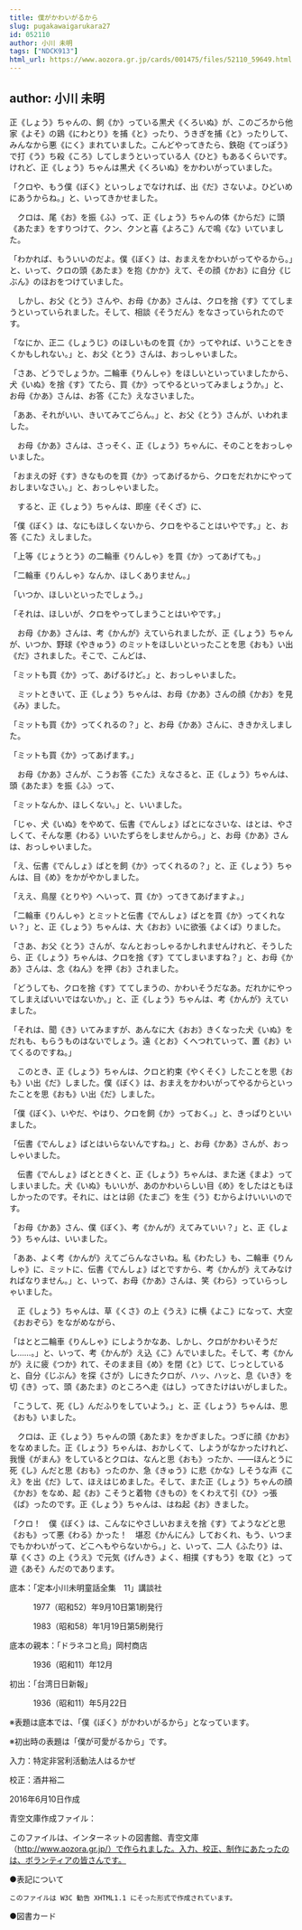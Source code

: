```yaml
---
title: 僕がかわいがるから
slug: pugakawaigarukara27
id: 052110
author: 小川 未明
tags: ["NDCK913"]
html_url: https://www.aozora.gr.jp/cards/001475/files/52110_59649.html
---
```


## author: 小川 未明

正《しょう》ちゃんの、飼《か》っている黒犬《くろいぬ》が、このごろから他家《よそ》の鶏《にわとり》を捕《と》ったり、うきぎを捕《と》ったりして、みんなから悪《にく》まれていました。こんどやってきたら、鉄砲《てっぽう》で打《う》ち殺《ころ》してしまうといっている人《ひと》もあるくらいです。けれど、正《しょう》ちゃんは黒犬《くろいぬ》をかわいがっていました。

「クロや、もう僕《ぼく》といっしょでなければ、出《だ》さないよ。ひどいめにあうからね。」と、いってきかせました。

　クロは、尾《お》を振《ふ》って、正《しょう》ちゃんの体《からだ》に頭《あたま》をすりつけて、クン、クンと喜《よろこ》んで鳴《な》いていました。

「わかれば、もういいのだよ。僕《ぼく》は、おまえをかわいがってやるから。」と、いって、クロの頭《あたま》を抱《かか》えて、その顔《かお》に自分《じぶん》のほおをつけていました。

　しかし、お父《とう》さんや、お母《かあ》さんは、クロを捨《す》ててしまうといっていられました。そして、相談《そうだん》をなさっていられたのです。

「なにか、正二《しょうじ》のほしいものを買《か》ってやれば、いうことをきくかもしれない。」と、お父《とう》さんは、おっしゃいました。

「さあ、どうでしょうか。二輪車《りんしゃ》をほしいといっていましたから、犬《いぬ》を捨《す》てたら、買《か》ってやるといってみましょうか。」と、お母《かあ》さんは、お答《こた》えなさいました。

「ああ、それがいい、きいてみてごらん。」と、お父《とう》さんが、いわれました。

　お母《かあ》さんは、さっそく、正《しょう》ちゃんに、そのことをおっしゃいました。

「おまえの好《す》きなものを買《か》ってあげるから、クロをだれかにやっておしまいなさい。」と、おっしゃいました。

　すると、正《しょう》ちゃんは、即座《そくざ》に、

「僕《ぼく》は、なにもほしくないから、クロをやることはいやです。」と、お答《こた》えしました。

「上等《じょうとう》の二輪車《りんしゃ》を買《か》ってあげても。」

「二輪車《りんしゃ》なんか、ほしくありません。」

「いつか、ほしいといったでしょう。」

「それは、ほしいが、クロをやってしまうことはいやです。」

　お母《かあ》さんは、考《かんが》えていられましたが、正《しょう》ちゃんが、いつか、野球《やきゅう》のミットをほしいといったことを思《おも》い出《だ》されました。そこで、こんどは、

「ミットも買《か》って、あげるけど。」と、おっしゃいました。

　ミットときいて、正《しょう》ちゃんは、お母《かあ》さんの顔《かお》を見《み》ました。

「ミットも買《か》ってくれるの？」と、お母《かあ》さんに、ききかえしました。

「ミットも買《か》ってあげます。」

　お母《かあ》さんが、こうお答《こた》えなさると、正《しょう》ちゃんは、頭《あたま》を振《ふ》って、

「ミットなんか、ほしくない。」と、いいました。

「じゃ、犬《いぬ》をやめて、伝書《でんしょ》ばとになさいな、はとは、やさしくて、そんな悪《わる》いいたずらをしませんから。」と、お母《かあ》さんは、おっしゃいました。

「え、伝書《でんしょ》ばとを飼《か》ってくれるの？」と、正《しょう》ちゃんは、目《め》をかがやかしました。

「ええ、鳥屋《とりや》へいって、買《か》ってきてあげますよ。」

「二輪車《りんしゃ》とミットと伝書《でんしょ》ばとを買《か》ってくれない？」と、正《しょう》ちゃんは、大《おお》いに欲張《よくば》りました。

「さあ、お父《とう》さんが、なんとおっしゃるかしれませんけれど、そうしたら、正《しょう》ちゃんは、クロを捨《す》ててしまいますね？」と、お母《かあ》さんは、念《ねん》を押《お》されました。

「どうしても、クロを捨《す》ててしまうの、かわいそうだなあ。だれかにやってしまえばいいではないか。」と、正《しょう》ちゃんは、考《かんが》えていました。

「それは、聞《き》いてみますが、あんなに大《おお》きくなった犬《いぬ》をだれも、もらうものはないでしょう。遠《とお》くへつれていって、置《お》いてくるのですね。」

　このとき、正《しょう》ちゃんは、クロと約束《やくそく》したことを思《おも》い出《だ》しました。僕《ぼく》は、おまえをかわいがってやるからといったことを思《おも》い出《だ》しました。

「僕《ぼく》、いやだ、やはり、クロを飼《か》っておく。」と、きっぱりといいました。

「伝書《でんしょ》ばとはいらないんですね。」と、お母《かあ》さんが、おっしゃいました。

　伝書《でんしょ》ばとときくと、正《しょう》ちゃんは、また迷《まよ》ってしまいました。犬《いぬ》もいいが、あのかわいらしい目《め》をしたはともほしかったのです。それに、はとは卵《たまご》を生《う》むからよけいいいのです。

「お母《かあ》さん、僕《ぼく》、考《かんが》えてみていい？」と、正《しょう》ちゃんは、いいました。

「ああ、よく考《かんが》えてごらんなさいね。私《わたし》も、二輪車《りんしゃ》に、ミットに、伝書《でんしょ》ばとですから、考《かんが》えてみなければなりません。」と、いって、お母《かあ》さんは、笑《わら》っていらっしゃいました。

　正《しょう》ちゃんは、草《くさ》の上《うえ》に横《よこ》になって、大空《おおぞら》をながめながら、

「はとと二輪車《りんしゃ》にしようかなあ、しかし、クロがかわいそうだし……。」と、いって、考《かんが》え込《こ》んでいました。そして、考《かんが》えに疲《つか》れて、そのまま目《め》を閉《と》じて、じっとしていると、自分《じぶん》を探《さが》しにきたクロが、ハッ、ハッと、息《いき》を切《き》って、頭《あたま》のところへ走《はし》ってきたけはいがしました。

「こうして、死《し》んだふりをしていよう。」と、正《しょう》ちゃんは、思《おも》いました。

　クロは、正《しょう》ちゃんの頭《あたま》をかぎました。つぎに顔《かお》をなめました。正《しょう》ちゃんは、おかしくて、しようがなかったけれど、我慢《がまん》をしているとクロは、なんと思《おも》ったか、――ほんとうに死《し》んだと思《おも》ったのか、急《きゅう》に悲《かな》しそうな声《こえ》を出《だ》して、ほえはじめました。そして、また正《しょう》ちゃんの顔《かお》をなめ、起《お》こそうと着物《きもの》をくわえて引《ひ》っ張《ぱ》ったのです。正《しょう》ちゃんは、はね起《お》きました。

「クロ！　僕《ぼく》は、こんなにやさしいおまえを捨《す》てようなどと思《おも》って悪《わる》かった！　堪忍《かんにん》しておくれ、もう、いつまでもかわいがって、どこへもやらないから。」と、いって、二人《ふたり》は、草《くさ》の上《うえ》で元気《げんき》よく、相撲《すもう》を取《と》って遊《あそ》んだのであります。













底本：「定本小川未明童話全集　11」講談社

　　　1977（昭和52）年9月10日第1刷発行

　　　1983（昭和58）年1月19日第5刷発行

底本の親本：「ドラネコと烏」岡村商店

　　　1936（昭和11）年12月

初出：「台湾日日新報」

　　　1936（昭和11）年5月22日

※表題は底本では、「僕《ぼく》がかわいがるから」となっています。

※初出時の表題は「僕が可愛がるから」です。

入力：特定非営利活動法人はるかぜ

校正：酒井裕二

2016年6月10日作成

青空文庫作成ファイル：

このファイルは、インターネットの図書館、青空文庫（http://www.aozora.gr.jp/）で作られました。入力、校正、制作にあたったのは、ボランティアの皆さんです。











●表記について


	このファイルは W3C 勧告 XHTML1.1 にそった形式で作成されています。







●図書カード